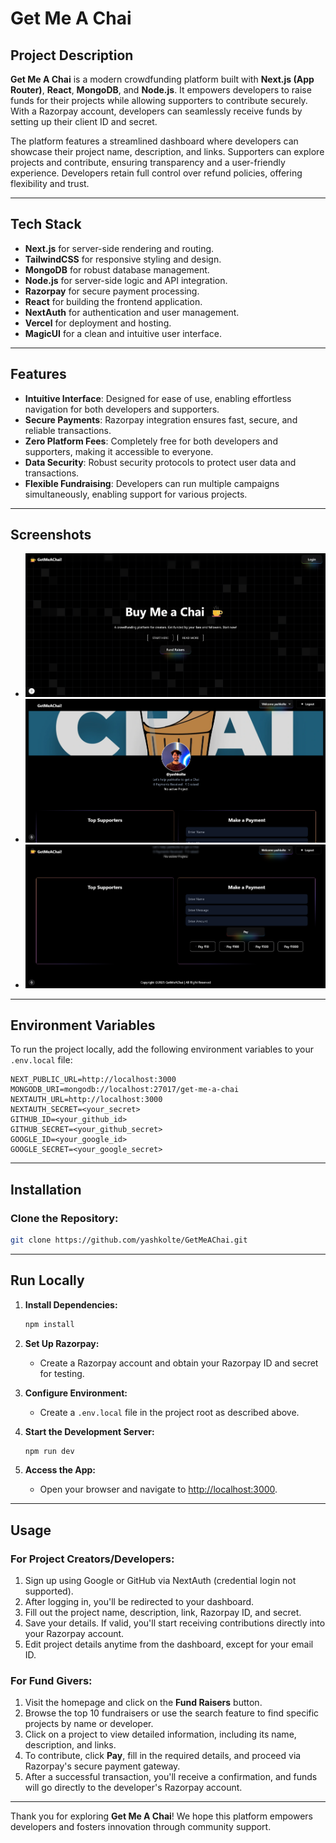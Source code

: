 # Get Me A Chai

## Project Description
**Get Me A Chai** is a modern crowdfunding platform built with **Next.js (App Router)**, **React**, **MongoDB**, and **Node.js**. It empowers developers to raise funds for their projects while allowing supporters to contribute securely. With a Razorpay account, developers can seamlessly receive funds by setting up their client ID and secret.

The platform features a streamlined dashboard where developers can showcase their project name, description, and links. Supporters can explore projects and contribute, ensuring transparency and a user-friendly experience. Developers retain full control over refund policies, offering flexibility and trust.

---

## Tech Stack
- **Next.js** for server-side rendering and routing. 
- **TailwindCSS** for responsive styling and design.
- **MongoDB** for robust database management.
- **Node.js** for server-side logic and API integration.
- **Razorpay** for secure payment processing.
- **React** for building the frontend application.
- **NextAuth** for authentication and user management.
- **Vercel** for deployment and hosting.
- **MagicUI** for a clean and intuitive user interface.


---

## Features

- **Intuitive Interface**: Designed for ease of use, enabling effortless navigation for both developers and supporters.
- **Secure Payments**: Razorpay integration ensures fast, secure, and reliable transactions.
- **Zero Platform Fees**: Completely free for both developers and supporters, making it accessible to everyone.
- **Data Security**: Robust security protocols to protect user data and transactions.
- **Flexible Fundraising**: Developers can run multiple campaigns simultaneously, enabling support for various projects.

---

## Screenshots

- ![Screenshot 1](screenshot1.png)
- ![Screenshot 2](screenshot2.png)
- ![Screenshot 3](screenshot3.png)

---

## Environment Variables

To run the project locally, add the following environment variables to your `.env.local` file:

```env
NEXT_PUBLIC_URL=http://localhost:3000
MONGODB_URI=mongodb://localhost:27017/get-me-a-chai
NEXTAUTH_URL=http://localhost:3000
NEXTAUTH_SECRET=<your_secret>
GITHUB_ID=<your_github_id>
GITHUB_SECRET=<your_github_secret>
GOOGLE_ID=<your_google_id>
GOOGLE_SECRET=<your_google_secret>
```

---

## Installation

### Clone the Repository:
```bash
git clone https://github.com/yashkolte/GetMeAChai.git
```

---

## Run Locally

1. **Install Dependencies:**
   ```bash
   npm install
   ```

2. **Set Up Razorpay:**
   - Create a Razorpay account and obtain your Razorpay ID and secret for testing.

3. **Configure Environment:**
   - Create a `.env.local` file in the project root as described above.

4. **Start the Development Server:**
   ```bash
   npm run dev
   ```

5. **Access the App:**
   - Open your browser and navigate to [http://localhost:3000](http://localhost:3000).

---

## Usage

### For Project Creators/Developers:
1. Sign up using Google or GitHub via NextAuth (credential login not supported).
2. After logging in, you'll be redirected to your dashboard.
3. Fill out the project name, description, link, Razorpay ID, and secret.
4. Save your details. If valid, you'll start receiving contributions directly into your Razorpay account.
5. Edit project details anytime from the dashboard, except for your email ID.

### For Fund Givers:
1. Visit the homepage and click on the **Fund Raisers** button.
2. Browse the top 10 fundraisers or use the search feature to find specific projects by name or developer.
3. Click on a project to view detailed information, including its name, description, and links.
4. To contribute, click **Pay**, fill in the required details, and proceed via Razorpay's secure payment gateway.
5. After a successful transaction, you'll receive a confirmation, and funds will go directly to the developer's Razorpay account.

---

Thank you for exploring **Get Me A Chai**! We hope this platform empowers developers and fosters innovation through community support.

